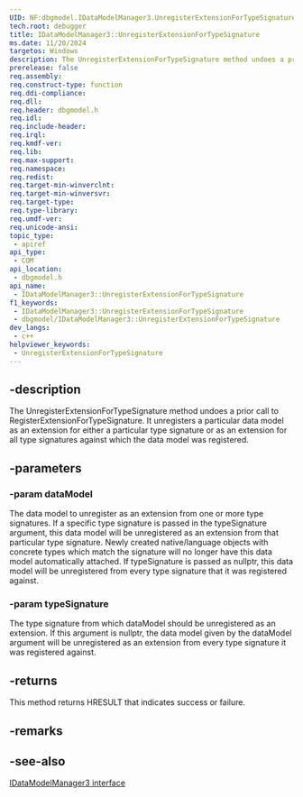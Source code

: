 ```yaml
---
UID: NF:dbgmodel.IDataModelManager3.UnregisterExtensionForTypeSignature
tech.root: debugger
title: IDataModelManager3::UnregisterExtensionForTypeSignature
ms.date: 11/20/2024
targetos: Windows
description: The UnregisterExtensionForTypeSignature method undoes a prior call to the RegisterExtensionForTypeSignature method.
prerelease: false
req.assembly: 
req.construct-type: function
req.ddi-compliance: 
req.dll: 
req.header: dbgmodel.h
req.idl: 
req.include-header: 
req.irql: 
req.kmdf-ver: 
req.lib: 
req.max-support: 
req.namespace: 
req.redist: 
req.target-min-winverclnt: 
req.target-min-winversvr: 
req.target-type: 
req.type-library: 
req.umdf-ver: 
req.unicode-ansi: 
topic_type:
 - apiref
api_type:
 - COM
api_location:
 - dbgmodel.h
api_name:
 - IDataModelManager3::UnregisterExtensionForTypeSignature
f1_keywords:
 - IDataModelManager3::UnregisterExtensionForTypeSignature
 - dbgmodel/IDataModelManager3::UnregisterExtensionForTypeSignature
dev_langs:
 - c++
helpviewer_keywords:
 - UnregisterExtensionForTypeSignature
---
```


## -description

The UnregisterExtensionForTypeSignature method undoes a prior call to RegisterExtensionForTypeSignature. It unregisters a particular data model as an extension for either a particular type signature or as an extension for all type signatures against which the data model was registered.

## -parameters

### -param dataModel

The data model to unregister as an extension from one or more type signatures. If a specific type signature is passed in the typeSignature argument, this data model will be unregistered as an extension from that particular type signature. Newly created native/language objects with concrete types which match the signature will no longer have this data model automatically attached. If typeSignature is passed as nullptr, this data model will be unregistered from every type signature that it was registered against.

### -param typeSignature

The type signature from which dataModel should be unregistered as an extension. If this argument is nullptr, the data model given by the dataModel argument will be unregistered as an extension from every type signature it was registered against.

## -returns

This method returns HRESULT that indicates success or failure.

## -remarks

## -see-also

[IDataModelManager3 interface](nn-dbgmodel-idatamodelmanager3.md)